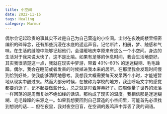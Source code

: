 ```yaml
---
title: 小空间
date: 2022-11-15
tags: Healing
category: Murmur
---
```


偶尔会记起珍贵的事其实不过是自己为自己营造的小空间。尘封在夜晚阁楼里细密编织的碎碎念，还有那些沉浸在水底的遥远声音。记忆断片，相册，梦、触感和气味。在生活的缝隙中能够记起他们，会温暖地庆幸原来有这么一个小空间。身边的生活对于我来说太快了，这不是比喻。如果有足够的休息时间，我会生活地更好。其实我很清楚这一点，我就在现实中梦游，带着 40%–60% 的迷迷糊糊、毛毛躁躁。偶尔，我会在睡前或者发呆的时候掉进我本来的居所。在那里我会发现时间慢到恰到好处，使我能够清明地思考。我想我大概需要每天发呆两个小时，才能短暂地从现实中醒过来。然而大部分时候，在被称为学校的地方，我连呼吸文字的感觉都要消逝了，记不起要做些什么，总之就是盯着屏幕好了。四周像量子世界的涨落一样回荡的是周而复始不绝如缕的话语。那构成了现实的温度。我相信那是迷迷糊糊、毛毛躁躁的来源之一。如果我想要回到自己营造的小空间里，可能首先必须找到想说的话…… 但在夜里，我对夜空目盲，在空调的轰鸣声中弄丢了我的词语。

